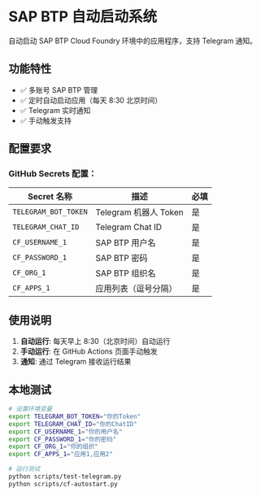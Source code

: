 # SAP BTP 自动启动系统

自动启动 SAP BTP Cloud Foundry 环境中的应用程序，支持 Telegram 通知。

## 功能特性

- ✅ 多账号 SAP BTP 管理
- ✅ 定时自动启动应用（每天 8:30 北京时间）
- ✅ Telegram 实时通知
- ✅ 手动触发支持

## 配置要求

### GitHub Secrets 配置：

| Secret 名称 | 描述 | 必填 |
|------------|------|------|
| `TELEGRAM_BOT_TOKEN` | Telegram 机器人 Token | 是 |
| `TELEGRAM_CHAT_ID` | Telegram Chat ID | 是 |
| `CF_USERNAME_1` | SAP BTP 用户名 | 是 |
| `CF_PASSWORD_1` | SAP BTP 密码 | 是 |
| `CF_ORG_1` | SAP BTP 组织名 | 是 |
| `CF_APPS_1` | 应用列表（逗号分隔） | 是 |

## 使用说明

1. **自动运行**: 每天早上 8:30（北京时间）自动运行
2. **手动运行**: 在 GitHub Actions 页面手动触发
3. **通知**: 通过 Telegram 接收运行结果

## 本地测试

```bash
# 设置环境变量
export TELEGRAM_BOT_TOKEN="你的Token"
export TELEGRAM_CHAT_ID="你的ChatID"
export CF_USERNAME_1="你的用户名"
export CF_PASSWORD_1="你的密码"
export CF_ORG_1="你的组织"
export CF_APPS_1="应用1,应用2"

# 运行测试
python scripts/test-telegram.py
python scripts/cf-autostart.py
